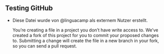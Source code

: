 ## Testing GitHub

- Diese Datei wurde von @linguacamp als externem Nutzer erstellt.
 
   You’re creating a file in a project you don’t have write access to. We’ve created a fork of this project for you to commit your proposed changes to. Submitting a change will create the file in a new branch in your fork, so you can send a pull request.
